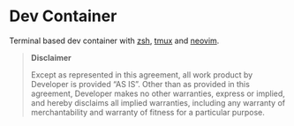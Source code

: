 # Dev Container

Terminal based dev container with [zsh](https://sourceforge.net/projects/zsh/), [tmux](https://github.com/tmux/tmux/wiki) and [neovim](https://neovim.io/).

> **Disclaimer**
>
> Except as represented in this agreement, all work product by Developer is provided “AS IS”. Other than as provided in this agreement, Developer makes no other warranties, express or implied, and hereby disclaims all implied warranties, including any warranty of merchantability and warranty of fitness for a particular purpose.
